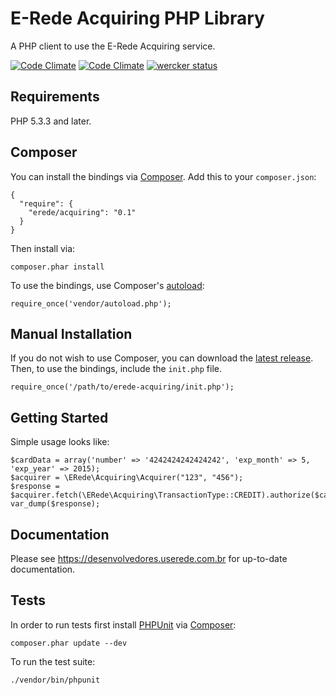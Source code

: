 # E-Rede Acquiring PHP Library

A PHP client to use the E-Rede Acquiring service.

[![Code Climate](https://codeclimate.com/repos/554cfcaa69568023f60072f4/badges/35a3e4f5871401705f63/gpa.svg)](https://codeclimate.com/repos/554cfcaa69568023f60072f4/feed)
[![Code Climate](https://codeclimate.com/repos/554cfcaa69568023f60072f4/badges/35a3e4f5871401705f63/gpa.svg)](https://codeclimate.com/repos/554cfcaa69568023f60072f4/feed)
[![wercker status](https://app.wercker.com/status/6e89356e294d2cfd56db18ff20d519e3/s "wercker status")](https://app.wercker.com/project/bykey/6e89356e294d2cfd56db18ff20d519e3)

## Requirements

PHP 5.3.3 and later.

## Composer

You can install the bindings via [Composer](http://getcomposer.org/). Add this to your `composer.json`:

    {
      "require": {
        "erede/acquiring": "0.1"
      }
    }

Then install via:

    composer.phar install

To use the bindings, use Composer's [autoload](https://getcomposer.org/doc/00-intro.md#autoloading):

    require_once('vendor/autoload.php');
    
## Manual Installation

If you do not wish to use Composer, you can download the [latest release](https://github.com/hgflima/rede-acquiring/releases). Then, to use the bindings, include the `init.php` file.

    require_once('/path/to/erede-acquiring/init.php');

## Getting Started

Simple usage looks like:

    $cardData = array('number' => '4242424242424242', 'exp_month' => 5, 'exp_year' => 2015);
    $acquirer = \ERede\Acquiring\Acquirer("123", "456");
    $response = $acquirer.fetch(\ERede\Acquiring\TransactionType::CREDIT).authorize($cardData);
    var_dump($response);

## Documentation

Please see https://desenvolvedores.userede.com.br for up-to-date documentation.

## Tests

In order to run tests first install [PHPUnit](http://packagist.org/packages/phpunit/phpunit) via [Composer](http://getcomposer.org/):

    composer.phar update --dev

To run the test suite:

    ./vendor/bin/phpunit

